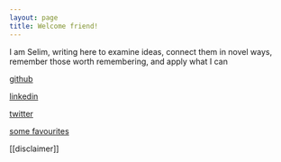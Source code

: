 ```yaml
---
layout: page
title: Welcome friend! 
---
```


I am Selim, writing here to examine ideas, connect them in novel ways, remember those worth remembering, and apply what I can 

[github](https://github.com/selimslab)

[linkedin](https://www.linkedin.com/in/time/)

[twitter](https://twitter.com/selimsnotes)

[some favourites](/lists)

[[disclaimer]]